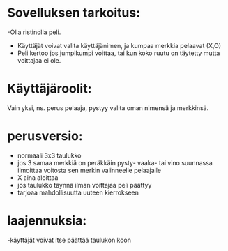 # Sovelluksen tarkoitus:

-Olla ristinolla peli. 
- Käyttäjät voivat valita käyttäjänimen, ja kumpaa merkkia pelaavat (X,O)
- Peli kertoo jos jumpikumpi voittaa, tai kun koko ruutu on täytetty mutta voittajaa ei ole.

# Käyttäjäroolit:

Vain yksi, ns. perus pelaaja, pystyy valita oman nimensä ja merkkinsä.

# perusversio:

- normaali 3x3 taulukko 
- jos 3 samaa merkkiä on peräkkäin pysty- vaaka- tai vino suunnassa ilmoittaa voitosta sen merkin valinneelle pelaajalle
- X aina aloittaa
- jos taulukko täynnä ilman voittajaa peli päättyy 
- tarjoaa mahdollisuutta uuteen kierrokseen


# laajennuksia:

-käyttäjät voivat itse päättää taulukon koon
